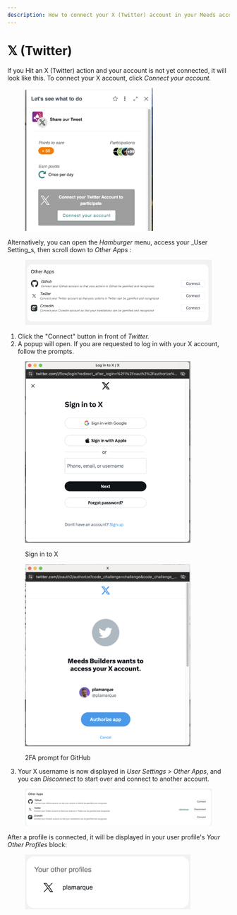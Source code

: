 ```yaml
---
description: How to connect your X (Twitter) account in your Meeds account
---
```


# 𝕏  (Twitter)

If you Hit an X (Twitter) action and your account is not yet connected, it will look like this. To connect your X account, click _Connect your account._



<figure><img src="../../.gitbook/assets/Twitter-connect-prompt.png" alt="" width="290"><figcaption></figcaption></figure>

Alternatively, you can open the _Hamburger_ menu,  access your _User Setting_s, then scroll down to _Other Apps :_

<figure><img src="../../.gitbook/assets/other-apps-ok.png" alt="" width="563"><figcaption></figcaption></figure>

1. Click the "Connect" button in front of _Twitter._
2. A popup will open. If you are requested to log in with your X account, follow the prompts.

<figure><img src="../../.gitbook/assets/Twitter-login-prompt1.png" alt="" width="375"><figcaption><p>Sign in to X</p></figcaption></figure>

<figure><img src="../../.gitbook/assets/Twitter-login-authorize.png" alt="" width="375"><figcaption><p>2FA prompt for GitHub</p></figcaption></figure>

3. Your X username is now displayed in _User Settings > Other Apps_, and you can _Disconnect_ to start over and connect to another account.

<figure><img src="../../.gitbook/assets/Twitter-settings-otherapps.png" alt=""><figcaption></figcaption></figure>

After a profile is connected, it will be displayed in your user profile's _Your Other Profiles_ block:

<figure><img src="../../.gitbook/assets/Twitter-profile-other.png" alt="" width="375"><figcaption></figcaption></figure>
